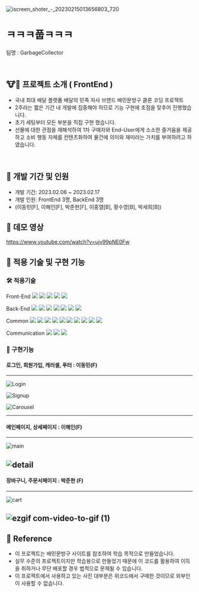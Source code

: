![iscreen_shoter_-_20230215013656803_720](https://user-images.githubusercontent.com/114500319/220086298-de11084d-c857-4db2-95d5-f42e85ca8581.jpg)

#  ㅋㅋㅋ풉ㅋㅋㅋ

팀명 : GarbageCollector

<br/>

## 🐮🐶 프로젝트 소개 ( FrontEnd ) 

- 국내 최대 배달 플랫폼 배달의 민족 자사 브랜드 배민문방구 클론 코딩 프로젝트 
- 2주라는 짧은 기간 내 개발에 집중해야 하므로 기능 구현에 초점을 맞추어 진행했습니다. 
- 초기 세팅부터 모든 부분을 직접 구현 했습니다. 
- 선물에 대한 관점을 재해석하여 1차 구매자와 End-User에게 소소한 즐거움을 제공하고 소비 행동 자체를 컨텐츠화하여 물건에 의미와 재미라는 가치를 부여하려고 하였습니다.

<br/>

## 📅 개발 기간 및 인원 
- 개발 기간: 2023.02.06 ~ 2023.02.17
- 개발 인원: FrontEnd 3명, BackEnd 3명 
- (이동민[F], 이해인[F], 박준현[F], 이홍열[B], 황수영[B], 박세희[B])

## 💾 데모 영상 

https://www.youtube.com/watch?v=ujv99pNE0Fw 

## 🧰 적용 기술 및 구현 기능 

### 🛠 적용기술
Front-End
<img src="https://img.shields.io/badge/Javscript-F7DF1E?style=flat&amp;logo=javascript&amp;logoColor=white">
<img src="https://img.shields.io/badge/React.js-61DAFB?style=flat&amp;logo=React&amp;logoColor=white">
<img src="https://img.shields.io/badge/React Router-CA4245?style=flat&amp;logo=ReactRouter&amp;logoColor=white">
<img src="https://img.shields.io/badge/styled-components-DB7093?style=flat&amp;logo=styled-components-DB7093&amp;logoColor=white">
<img src="https://img.shields.io/badge/sass-CC6699?style=flat&logo=sass&logoColor=white"/>

Back-End
<img src="https://img.shields.io/badge/Node.js-339933?style=flat&amp;logo=Node.js&amp;logoColor=white">
<img src="https://img.shields.io/badge/Nodemon-76D04B?style=flat&amp;logo=Nodemon&amp;logoColor=white">
<img src="https://img.shields.io/badge/Express-000000?style=flat&amp;logo=Express&amp;logoColor=white">
<img src="https://img.shields.io/badge/MySQL-4479A1?style=flat&amp;logo=MySQL&amp;logoColor=white">
<img src="https://img.shields.io/badge/JWT-CC6699?style=flat&amp;logo=JSON&amp;logoColor=white">
<img src="https://img.shields.io/badge/Dbmate-009DC7?style=flat&amp;logo=Bcrypt&amp;logoColor=white">
<img src="https://img.shields.io/badge/Bcrypt-CA424?style=flat&amp;logo=Bcrypt&amp;logoColor=white">

Common
<img src="https://img.shields.io/badge/Git-F05032?style=flat&amp;logo=Git&amp;logoColor=white">
<img src="https://img.shields.io/badge/GitHub-181717?style=flat&amp;logo=GitHub&amp;logoColor=white">
<img src="https://img.shields.io/badge/Prettier-F7B93E?style=flat&amp;logo=prettier&amp;logoColor=white">
<img src="https://img.shields.io/badge/RestfulAPI-F7533E?style=flat&amp;logo=RestfulAPII&amp;logoColor=white">
<img src="https://img.shields.io/badge/VSCode-007ACC?style=flat&amp;logo=Visual Studio Code&amp;logoColor=white">
<img src="https://img.shields.io/badge/Postman-FF6C37?style=flat&amp;logo=Postman Code&amp;logoColor=white">
<img src="https://img.shields.io/badge/AWS-232F3E?style=flat&amp;logo=AWS Code&amp;logoColor=white">
<img src="https://img.shields.io/badge/AWS_EC2-FF9900?style=flat&amp;logo=AWS_EC2 Code&amp;logoColor=white">
<img src="https://img.shields.io/badge/AWS_RDS-527FFF?style=flat&amp;logo=AWS_RDS Code&amp;logoColor=white">
<img src="https://img.shields.io/badge/AWS_S3-569A31?style=flat&amp;logo=AWS_S3 Code&amp;logoColor=white">

Communication
<img src="https://img.shields.io/badge/Slack-4A154B?style=flat&amp;logo=Slack&amp;logoColor=white">
<img src="https://img.shields.io/badge/Trello-0052CC?style=flat&amp;logo=Trello&amp;logoColor=white">
<img src="https://img.shields.io/badge/Notion-000000?style=flat&amp;logo=Notion&amp;logoColor=white">


### 👾 구현기능 

#### 로그인, 회원가입, 캐러셀, 푸터 : 이동민(F)
------------------------------------------------------------------------------------------------------------------
![Login](https://user-images.githubusercontent.com/114500319/220098577-4511046c-c863-4db5-92c9-f6557364d9ff.gif)

![Signup](https://user-images.githubusercontent.com/114500319/220098696-6d3d77d6-2d64-4305-a855-f630516f12d3.gif)

![Carousel](https://user-images.githubusercontent.com/65591303/220521495-6ed71cb2-6ea6-4e8b-ac44-3f575e1ba6f9.gif)


------------------------------------------------------------------------------------------------------------------
#### 메인페이지, 상세페이지 : 이해인(F)
------------------------------------------------------------------------------------------------------------------
![main](https://user-images.githubusercontent.com/114500319/220098727-f7bcc524-432e-49f9-b441-87888660fde8.gif)

![detail](https://user-images.githubusercontent.com/114500319/220099526-2cfd6f84-b6c9-4152-baa6-3c12754114ba.gif)
------------------------------------------------------------------------------------------------------------------
#### 장바구니, 주문서페이지 : 박준현 (F)
------------------------------------------------------------------------------------------------------------------
![cart](https://user-images.githubusercontent.com/114500319/220099996-3a450f9d-8f85-48ea-bf8a-f9b4fc72fa46.gif)

![ezgif com-video-to-gif (1)](https://user-images.githubusercontent.com/114500319/220100608-5ec601cc-1e18-4b38-8f3f-2094ab7f4e82.gif)
------------------------------------------------------------------------------------------------------------------

## 📓 Reference
- 이 프로젝트는 배민문방구 사이트를 참조하여 학습 목적으로 만들었습니다. 
- 실무 수준의 프로젝트이지만 학습용으로 만들었기 때문에 이 코드를 활용하여 이득을 취하거나 무단 배포할 경우 법적으로 문제될 수 있습니다. 
- 이 프로젝트에서 사용하고 있는 사진 대부분은 위코드에서 구매한 것이므로 외부인이 사용할 수 없습니다. 




